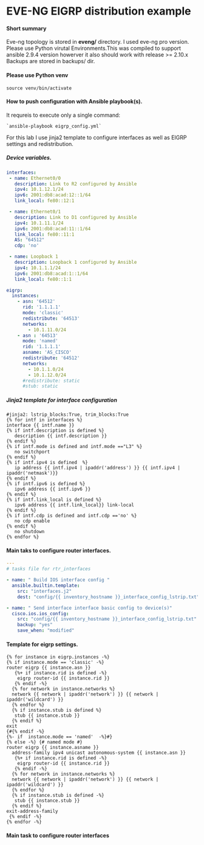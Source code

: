 # EVE-NG EIGRP distribution example

#### Short summary
Eve-ng topology is stored in **eveng/** directory. I used eve-ng pro version. Please use Python virutal Environments.This was compiled to support ansible 2.9.4 version howerver it also should work with release >= 2.10.x 
Backups are stored in backups/ dir.

#### Please use Python venv
`source venv/bin/activate`

#### How to push configuration with Ansible playbook(s). 


It requreis to execute only a single command:

    `ansible-playbook eigrp_config.yml`

For this lab I use jinja2 template to configure interfaces as well as EIGRP settings and redistribution.

##### Device variables.

```yaml
interfaces:
 - name: Ethernet0/0
   description: Link to R2 configured by Ansible
   ipv4: 10.1.12.1/24
   ipv6: 2001:db8:acad:12::1/64
   link_local: fe80::12:1

 - name: Ethernet0/1
   description: Link to D1 configured by Ansible
   ipv4: 10.1.11.1/24
   ipv6: 2001:db8:acad:11::1/64
   link_local: fe80::11:1
   AS: "64512"
   cdp: 'no'

 - name: Loopback 1
   description: Loopback 1 configured by Ansible
   ipv4: 10.1.1.1/24
   ipv6: 2001:db8:acad:1::1/64
   link_local: fe80::1:1

eigrp:
  instances:
    - asn: '64512'
      rid: '1.1.1.1' 
      mode: 'classic'
      redistribute: '64513'
      networks:
        - 10.1.11.0/24
    - asn : '64513'
      mode: 'named'
      rid: '1.1.1.1' 
      asname: 'AS_CISCO'
      redistribute: '64512'
      networks:
        - 10.1.1.0/24
        - 10.1.12.0/24
      #redistribute: static
      #stub: static

```


##### Jinja2 template for interface configuration

```jijna2
#jinja2: lstrip_blocks:True, trim_blocks:True
{% for intf in interfaces %}
interface {{ intf.name }}
{% if intf.description is defined %}
   description {{ intf.description }} 
{% endif %}
{% if intf.mode is defined and intf.mode =="L3" %}
   no switchport
{% endif %}
{% if intf.ipv4 is defined  %}
   ip address {{ intf.ipv4 | ipaddr('address') }} {{ intf.ipv4 | ipaddr('netmask')}}
{% endif %}
{% if intf.ipv6 is defined %}
   ipv6 address {{ intf.ipv6 }}
{% endif %}
{% if intf.link_local is defined %}
   ipv6 address {{ intf.link_local}} link-local
{% endif %}
{% if intf.cdp is defined and intf.cdp =='no' %}
   no cdp enable
{% endif %}
   no shutdown
{% endfor %}
```
#### Main taks to configure router interfaces.
``` yaml
---
# tasks file for rtr_interfaces

- name: " Build IOS interface config "
  ansible.builtin.template:
    src: "interfaces.j2"
    dest: "config/{{ inventory_hostname }}_interface_config_lstrip.txt"

- name: " Send interface interface basic config to device(s)"
  cisco.ios.ios_config:
    src: "config/{{ inventory_hostname }}_interface_config_lstrip.txt"
    backup: "yes"
    save_when: "modified"
```

#### Template for eigrp settings.

``` jinja2
{% for instance in eigrp.instances -%}
{% if instance.mode == 'classic' -%}
router eigrp {{ instance.asn }}
   {%+ if instance.rid is defined -%} 
    eigrp router-id {{ instance.rid }}
   {% endif -%}
  {% for network in instance.networks %}
  network {{ network | ipaddr('network') }} {{ network | ipaddr('wildcard') }}
  {% endfor %}
  {% if instance.stub is defined %}
   stub {{ instance.stub }}
  {% endif %}
exit
{#{% endif -%}
{%- if  instance.mode == 'named'  -%}#}
{% else -%} {# named mode #}
router eigrp {{ instance.asname }}
  address-family ipv4 unicast autonomous-system {{ instance.asn }}
   {%+ if instance.rid is defined -%} 
    eigrp router-id {{ instance.rid }}
   {% endif -%}
  {% for network in instance.networks %}
  network {{ network | ipaddr('network') }} {{ network | ipaddr('wildcard') }}
  {% endfor %}
  {% if instance.stub is defined -%} 
   stub {{ instance.stub }}
  {% endif %}
exit-address-family
 {% endif -%}
{% endfor -%}
```
#### Main task to configure router interfaces